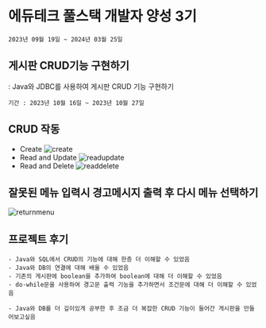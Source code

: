 # 에듀테크 풀스택 개발자 양성 3기
```
2023년 09월 19일 ~ 2024년 03월 25일
```
## 게시판 CRUD기능 구현하기

: Java와 JDBC를 사용하여 게시판 CRUD 기능 구현하기
```
기간 : 2023년 10월 16일 ~ 2023년 10월 27일
```
## CRUD 작동
- Create
![create](https://github.com/raknrak/java_make_board/assets/140072536/85a6a0eb-cafb-4b94-af54-8ec8e109be1b)
- Read and Update
![readupdate](https://github.com/raknrak/java_make_board/assets/140072536/d7bbaa23-7044-4653-aaf8-c1c095697a18)
- Read and Delete
![readdelete](https://github.com/raknrak/java_make_board/assets/140072536/52e7fce4-8ad2-49c0-a396-d5c8c8e24f28)



## 잘못된 메뉴 입력시 경고메시지 출력 후 다시 메뉴 선택하기
![returnmenu](https://github.com/raknrak/java_make_board/assets/140072536/19f4e595-1d63-4988-9903-ef36213a7039)




## 프로젝트 후기
```
- Java와 SQL에서 CRUD의 기능에 대해 한층 더 이해할 수 있었음
- Java와 DB의 연결에 대해 배울 수 있었음
- 기존의 게시판에 boolean을 추가하여 boolean에 대해 더 이해할 수 있었음
- do-while문을 사용하여 경고문 출력 기능을 추가하면서 조건문에 대해 더 이해할 수 있었음
```
```
- Java와 DB를 더 깊이있게 공부한 후 조금 더 복잡한 CRUD 기능이 들어간 게시판을 만들어보고싶음
```
